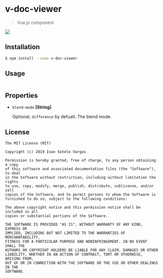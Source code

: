 # v-doc-viewer

> Vue.js component


<a target="_blank" href="https://travis-ci.org/IvanSotelo/V-DocViewer"><img src="https://travis-ci.org/IvanSotelo/V-DocViewer.svg?branch=master"></a>

## Installation

``` bash
$ npm install --save v-doc-viewer
```


## Usage

``` vue

```

## Properties

* `blend-mode` **[String]**

  Optional; `difference` by defualt. The blend mode.


## License

```
The MIT License (MIT)

Copyright (c) 2019 Ivan Sotelo Vargas

Permission is hereby granted, free of charge, to any person obtaining a copy
of this software and associated documentation files (the "Software"), to deal
in the Software without restriction, including without limitation the rights
to use, copy, modify, merge, publish, distribute, sublicense, and/or sell
copies of the Software, and to permit persons to whom the Software is
furnished to do so, subject to the following conditions:

The above copyright notice and this permission notice shall be included in all
copies or substantial portions of the Software.

THE SOFTWARE IS PROVIDED "AS IS", WITHOUT WARRANTY OF ANY KIND, EXPRESS OR
IMPLIED, INCLUDING BUT NOT LIMITED TO THE WARRANTIES OF MERCHANTABILITY,
FITNESS FOR A PARTICULAR PURPOSE AND NONINFRINGEMENT. IN NO EVENT SHALL THE
AUTHORS OR COPYRIGHT HOLDERS BE LIABLE FOR ANY CLAIM, DAMAGES OR OTHER
LIABILITY, WHETHER IN AN ACTION OF CONTRACT, TORT OR OTHERWISE, ARISING FROM,
OUT OF OR IN CONNECTION WITH THE SOFTWARE OR THE USE OR OTHER DEALINGS IN THE
SOFTWARE.
```
